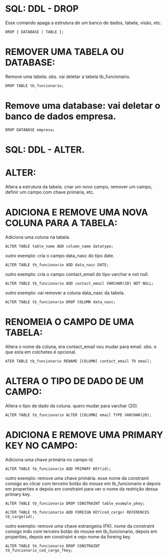 
# SQL: DDL - DROP
Esse comando apaga a estrutura de um banco de dados, tabela, visão, etc.

```
DROP { DATABASE | TABLE };
```

# REMOVER UMA TABELA OU DATABASE:
Remove uma tabela: obs. vai deletar a tabela tb_funcionario.

```
DROP TABLE tb_funcionario;
```

# Remove uma database: vai deletar o banco de dados empresa.

```
DROP DATABASE empresa;
```

# SQL: DDL - ALTER.
# ALTER:
Altera a estrutura da tabela. criar um novo campo, remover um campo, definir um campo com chave primária, etc.

# ADICIONA E REMOVE UMA NOVA COLUNA PARA A TABELA: 
Adiciona uma coluna na tabela.

```
ALTER TABLE table_name ADD column_name datatype;
```

outro exemplo: cria o campo data_nasc do tipo date.

```
ALTER TABLE tb_funcionario ADD data_nasc DATE;
```

outro exemplo: cria o campo contact_email do tipo varchar e not null.

```
ALTER TABLE tb_funcionario ADD contact_email VARCHAR(10) NOT NULL;
```

outro exemplo: vai remover a coluna data_nasc da tabela.

```
ALTER TABLE tb_funcionario DROP COLUMN data_nasc;
```

# RENOMEIA O CAMPO DE UMA TABELA: 
Altera o nome da coluna, era contact_email vou mudar para email. obs. o que esta em colchetes é opcional.

```
ATER TABLE tb_funcionario RENAME [COLUMN] contact_email TO email;
```

# ALTERA O TIPO DE DADO DE UM CAMPO: 
Altera o tipo de dado da coluna. quero mudar para varchar (20).

```
ALTER TABLE tb_funcionario ALTER [COLUMN] email TYPE VARCHAR(20);
```

# ADICIONA E REMOVE UMA PRIMARY KEY NO CAMPO: 
Adiciona uma chave primária no campo id. 

```
ALTER TABLE tb_funcionario ADD PRIMARY KEY(id);
```

outro exemplo: remove uma chave primária. esse nome da constraint consigo ao clicar com terceiro botão do mouse em tb_funcionario e depois em properties e depois em constraint para ver o nome da restrição dessa primary key.

```
ALTER TABLE tb_funcionario DROP CONSTRAINT table_example_pkey;
```


```
ALTER TABLE tb_funcionario ADD FOREIGN KEY(cod_cargo) REFERENCES tb_cargo(id);
```

outro exemplo: remove uma chave estrangeira (FK). nome da constraint consigo indo com terceiro botão do mouse em tb_funcionario, depois em properties, depois em constraint e vejo nome da foreing key. 

```
ALTER TABLE tb_funcionario DROP CONSTRAINT tb_funcionario_cod_cargo_fkey;
```